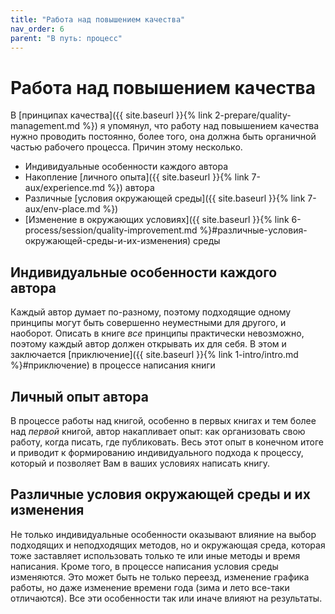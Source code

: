 ```yaml
---
title: "Работа над повышением качества"
nav_order: 6
parent: "В путь: процесс"
---
```


# Работа над повышением качества

В [принципах качества]({{ site.baseurl }}{% link 2-prepare/quality-management.md %}) я упомянул, что работу над повышением
качества нужно проводить постоянно, более того, она должна быть
органичной частью рабочего процесса.  Причин этому несколько.

- Индивидуальные особенности каждого автора
- Накопление [личного опыта]({{ site.baseurl }}{% link 7-aux/experience.md %}) автора
- Различные [условия окружающей среды]({{ site.baseurl }}{% link 7-aux/env-place.md %})
- [Изменение в окружающих условиях]({{ site.baseurl }}{% link 6-process/session/quality-improvement.md %}#различные-условия-окружающей-среды-и-их-изменения) среды

## Индивидуальные особенности каждого автора

Каждый автор думает по-разному, поэтому подходящие одному принципы
могут быть совершенно неуместными для другого, и наоборот.  Описать в
книге *все* принципы практически невозможно, поэтому каждый автор
должен открывать их для себя.  В этом и заключается [приключение]({{
site.baseurl }}{% link 1-intro/intro.md %}#приключение) в процессе
написания книги

## Личный опыт автора

В процессе работы над книгой, особенно в первых книгах и тем более над
*первой* книгой, автор накапливает опыт: как организовать свою работу,
когда писать, где публиковать.  Весь этот опыт в конечном итоге и
приводит к формированию индивидуального подхода к процессу, который и
позволяет Вам в ваших условиях написать книгу.

## Различные условия окружающей среды и их изменения

Не только индивидуальные особенности оказывают влияние на выбор
подходящих и неподходящих методов, но и окружающая среда, которая тоже
заставляет использовать только те или иные методы и время написания.
Кроме того, в процессе написания условия среды изменяются.  Это может
быть не только переезд, изменение графика работы, но даже изменение
времени года (зима и лето все-таки отличаются).  Все эти особенности
так или иначе влияют на результаты.
